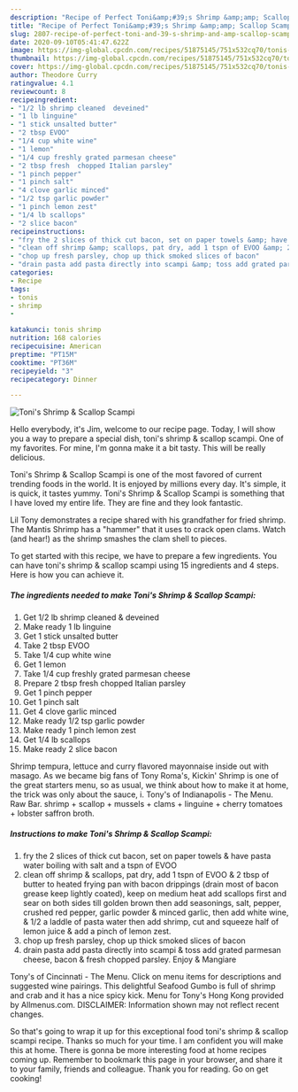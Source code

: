 ```yaml
---
description: "Recipe of Perfect Toni&amp;#39;s Shrimp &amp;amp; Scallop Scampi"
title: "Recipe of Perfect Toni&amp;#39;s Shrimp &amp;amp; Scallop Scampi"
slug: 2807-recipe-of-perfect-toni-and-39-s-shrimp-and-amp-scallop-scampi
date: 2020-09-10T05:41:47.622Z
image: https://img-global.cpcdn.com/recipes/51875145/751x532cq70/tonis-shrimp-scallop-scampi-recipe-main-photo.jpg
thumbnail: https://img-global.cpcdn.com/recipes/51875145/751x532cq70/tonis-shrimp-scallop-scampi-recipe-main-photo.jpg
cover: https://img-global.cpcdn.com/recipes/51875145/751x532cq70/tonis-shrimp-scallop-scampi-recipe-main-photo.jpg
author: Theodore Curry
ratingvalue: 4.1
reviewcount: 8
recipeingredient:
- "1/2 lb shrimp cleaned  deveined"
- "1 lb linguine"
- "1 stick unsalted butter"
- "2 tbsp EVOO"
- "1/4 cup white wine"
- "1 lemon"
- "1/4 cup freshly grated parmesan cheese"
- "2 tbsp fresh  chopped Italian parsley"
- "1 pinch pepper"
- "1 pinch salt"
- "4 clove garlic minced"
- "1/2 tsp garlic powder"
- "1 pinch lemon zest"
- "1/4 lb scallops"
- "2 slice bacon"
recipeinstructions:
- "fry the 2 slices of thick cut bacon, set on paper towels &amp; have pasta water boiling with salt and a tspn of EVOO"
- "clean off shrimp &amp; scallops, pat dry, add 1 tspn of EVOO &amp; 2 tbsp of butter to heated frying pan with bacon drippings (drain most of bacon grease keep lightly coated), keep on medium heat add scallops first and sear on both sides till golden brown then add seasonings, salt, pepper, crushed red pepper, garlic powder &amp; minced garlic, then add white wine, &amp; 1/2 a laddle of pasta water then add shrimp, cut and squeeze half of lemon juice &amp; add a pinch of lemon zest."
- "chop up fresh parsley, chop up thick smoked slices of bacon"
- "drain pasta add pasta directly into scampi &amp; toss add grated parmesan cheese, bacon &amp; fresh chopped parsley.                                 Enjoy &amp; Mangiare"
categories:
- Recipe
tags:
- tonis
- shrimp
- 

katakunci: tonis shrimp  
nutrition: 168 calories
recipecuisine: American
preptime: "PT15M"
cooktime: "PT36M"
recipeyield: "3"
recipecategory: Dinner

---
```



![Toni&#39;s Shrimp &amp; Scallop Scampi](https://img-global.cpcdn.com/recipes/51875145/751x532cq70/tonis-shrimp-scallop-scampi-recipe-main-photo.jpg)

Hello everybody, it's Jim, welcome to our recipe page. Today, I will show you a way to prepare a special dish, toni&#39;s shrimp &amp; scallop scampi. One of my favorites. For mine, I'm gonna make it a bit tasty. This will be really delicious.

Toni&#39;s Shrimp &amp; Scallop Scampi is one of the most favored of current trending foods in the world. It is enjoyed by millions every day. It's simple, it is quick, it tastes yummy. Toni&#39;s Shrimp &amp; Scallop Scampi is something that I have loved my entire life. They are fine and they look fantastic.

Lil Tony demonstrates a recipe shared with his grandfather for fried shrimp. The Mantis Shrimp has a &#34;hammer&#34; that it uses to crack open clams. Watch (and hear!) as the shrimp smashes the clam shell to pieces.


To get started with this recipe, we have to prepare a few ingredients. You can have toni&#39;s shrimp &amp; scallop scampi using 15 ingredients and 4 steps. Here is how you can achieve it.

<!--inarticleads1-->

##### The ingredients needed to make Toni&#39;s Shrimp &amp; Scallop Scampi:

1. Get 1/2 lb shrimp cleaned &amp; deveined
1. Make ready 1 lb linguine
1. Get 1 stick unsalted butter
1. Take 2 tbsp EVOO
1. Take 1/4 cup white wine
1. Get 1 lemon
1. Take 1/4 cup freshly grated parmesan cheese
1. Prepare 2 tbsp fresh  chopped Italian parsley
1. Get 1 pinch pepper
1. Get 1 pinch salt
1. Get 4 clove garlic minced
1. Make ready 1/2 tsp garlic powder
1. Make ready 1 pinch lemon zest
1. Get 1/4 lb scallops
1. Make ready 2 slice bacon


Shrimp tempura, lettuce and curry flavored mayonnaise inside out with masago. As we became big fans of Tony Roma&#39;s, Kickin&#39; Shrimp is one of the great starters menu, so as usual, we think about how to make it at home, the trick was only about the sauce, i. Tony&#39;s of Indianapolis - The Menu. Raw Bar. shrimp + scallop + mussels + clams + linguine + cherry tomatoes + lobster saffron broth. 

<!--inarticleads2-->

##### Instructions to make Toni&#39;s Shrimp &amp; Scallop Scampi:

1. fry the 2 slices of thick cut bacon, set on paper towels &amp; have pasta water boiling with salt and a tspn of EVOO
1. clean off shrimp &amp; scallops, pat dry, add 1 tspn of EVOO &amp; 2 tbsp of butter to heated frying pan with bacon drippings (drain most of bacon grease keep lightly coated), keep on medium heat add scallops first and sear on both sides till golden brown then add seasonings, salt, pepper, crushed red pepper, garlic powder &amp; minced garlic, then add white wine, &amp; 1/2 a laddle of pasta water then add shrimp, cut and squeeze half of lemon juice &amp; add a pinch of lemon zest.
1. chop up fresh parsley, chop up thick smoked slices of bacon
1. drain pasta add pasta directly into scampi &amp; toss add grated parmesan cheese, bacon &amp; fresh chopped parsley.                                 Enjoy &amp; Mangiare


Tony&#39;s of Cincinnati - The Menu. Click on menu items for descriptions and suggested wine pairings. This delightful Seafood Gumbo is full of shrimp and crab and it has a nice spicy kick. Menu for Tony&#39;s Hong Kong provided by Allmenus.com. DISCLAIMER: Information shown may not reflect recent changes. 

So that's going to wrap it up for this exceptional food toni&#39;s shrimp &amp; scallop scampi recipe. Thanks so much for your time. I am confident you will make this at home. There is gonna be more interesting food at home recipes coming up. Remember to bookmark this page in your browser, and share it to your family, friends and colleague. Thank you for reading. Go on get cooking!
